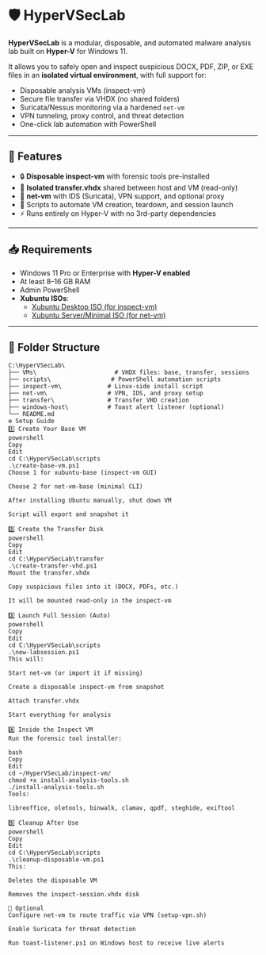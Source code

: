 # 🛡️ HyperVSecLab

**HyperVSecLab** is a modular, disposable, and automated malware analysis lab built on **Hyper-V** for Windows 11.

It allows you to safely open and inspect suspicious DOCX, PDF, ZIP, or EXE files in an **isolated virtual environment**, with full support for:
- Disposable analysis VMs (inspect-vm)
- Secure file transfer via VHDX (no shared folders)
- Suricata/Nessus monitoring via a hardened `net-vm`
- VPN tunneling, proxy control, and threat detection
- One-click lab automation with PowerShell

---

## 🧰 Features

- 🔒 **Disposable inspect-vm** with forensic tools pre-installed
- 💾 **Isolated transfer.vhdx** shared between host and VM (read-only)
- 📡 **net-vm** with IDS (Suricata), VPN support, and optional proxy
- 🧪 Scripts to automate VM creation, teardown, and session launch
- ⚡ Runs entirely on Hyper-V with no 3rd-party dependencies

---

## 📥 Requirements

- Windows 11 Pro or Enterprise with **Hyper-V enabled**
- At least 8–16 GB RAM
- Admin PowerShell
- **Xubuntu ISOs**:
  - [Xubuntu Desktop ISO (for inspect-vm)](https://cdimage.ubuntu.com/xubuntu/releases/)
  - [Xubuntu Server/Minimal ISO (for net-vm)](https://ubuntu.com/download/server)

---

## 🧱 Folder Structure

```plaintext
C:\HyperVSecLab\
├── VMs\                      # VHDX files: base, transfer, sessions
├── scripts\                 # PowerShell automation scripts
├── inspect-vm\             # Linux-side install script
├── net-vm\                 # VPN, IDS, and proxy setup
├── transfer\               # Transfer VHD creation
├── windows-host\           # Toast alert listener (optional)
└── README.md
⚙️ Setup Guide
1️⃣ Create Your Base VM
powershell
Copy
Edit
cd C:\HyperVSecLab\scripts
.\create-base-vm.ps1
Choose 1 for xubuntu-base (inspect-vm GUI)

Choose 2 for net-vm-base (minimal CLI)

After installing Ubuntu manually, shut down VM

Script will export and snapshot it

2️⃣ Create the Transfer Disk
powershell
Copy
Edit
cd C:\HyperVSecLab\transfer
.\create-transfer-vhd.ps1
Mount the transfer.vhdx

Copy suspicious files into it (DOCX, PDFs, etc.)

It will be mounted read-only in the inspect-vm

3️⃣ Launch Full Session (Auto)
powershell
Copy
Edit
cd C:\HyperVSecLab\scripts
.\new-labsession.ps1
This will:

Start net-vm (or import it if missing)

Create a disposable inspect-vm from snapshot

Attach transfer.vhdx

Start everything for analysis

4️⃣ Inside the Inspect VM
Run the forensic tool installer:

bash
Copy
Edit
cd ~/HyperVSecLab/inspect-vm/
chmod +x install-analysis-tools.sh
./install-analysis-tools.sh
Tools:

libreoffice, oletools, binwalk, clamav, qpdf, steghide, exiftool

5️⃣ Cleanup After Use
powershell
Copy
Edit
cd C:\HyperVSecLab\scripts
.\cleanup-disposable-vm.ps1
This:

Deletes the disposable VM

Removes the inspect-session.vhdx disk

🧪 Optional
Configure net-vm to route traffic via VPN (setup-vpn.sh)

Enable Suricata for threat detection

Run toast-listener.ps1 on Windows host to receive live alerts
